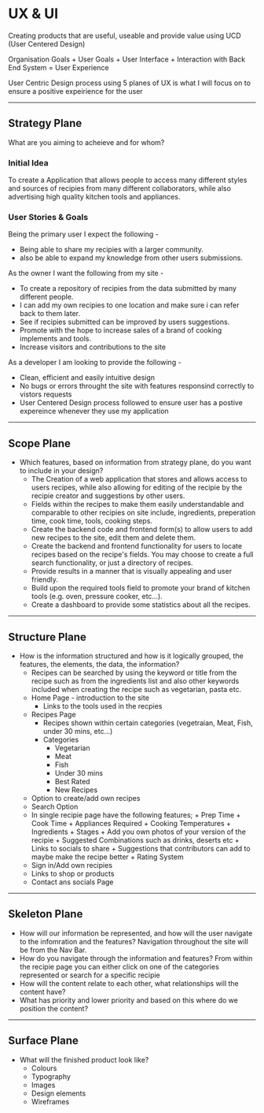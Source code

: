 # UX & UI

Creating products that are useful, useable and provide value using UCD (User Centered Design)

Organisation Goals + User Goals + User Interface + Interaction with Back End System = User Experience

User Centric Design process using 5 planes of UX is what I will focus on to ensure a positive expeirience for the user

---

## Strategy Plane

What are you aiming to acheieve and for whom?

### Initial Idea

To create a Application that allows people to access many different styles and sources of recipies from many different collaborators, while also advertising high quality kitchen tools and appliances.

### User Stories & Goals

Being the primary user I expect the following -

+ Being able to share my recipies with a larger community.
+ also be able to expand my knowledge from other users submissions.

As the owner I want the following from my site -

+ To create a repository of recipies from the data submitted by many different people.
+ I can add my own recipies to one location and make sure i can refer back to them later.
+ See if recipies submitted can be improved by users suggestions.
+ Promote with the hope to increase sales of a brand of cooking implements and tools.
+ Increase visitors and contributions to the site

As a developer I am looking to provide the following -

+ Clean, efficient and easily intuitive design
+ No bugs or errors throught the site with features responsind correctly to vistors requests
+ User Centered Design process followed to ensure user has a postive expereince whenever they use my application

---

## Scope Plane

+ Which features, based on information from strategy plane, do you want to include in your design?
  + The Creation of a web application that stores and allows access to users recipes, while also allowing for editing of the recipie by the recipie creator and suggestions by other users.
  + Fields within the recipes to make them easily understandable and comparable to other recipies on site include, ingredients, preperation time, cook time, tools, cooking steps.
  + Create the backend code and frontend form(s) to allow users to add new recipes to the site, edit them and delete them.
  + Create the backend and frontend functionality for users to locate recipes based on the recipe's fields. You may choose to create a full search functionality, or just a directory of recipes.
  + Provide results in a manner that is visually appealing and user friendly.
  + Build upon the required tools field to promote your brand of kitchen tools (e.g. oven, pressure cooker, etc…).
  + Create a dashboard to provide some statistics about all the recipes.

---

## Structure Plane

+ How is the information structured and how is it logically grouped, the features, the elements, the data, the information?
  + Recipes can be searched by using the keyword or title from the recipe such as from the ingredients list and also other keywords included when creating the recipe such as vegetarian, pasta etc.
  + Home Page - introduction to the site
    + Links to the tools used in the recpies
  + Recipes Page
    + Recipes shown within certain categories (vegetraian, Meat, Fish, under 30 mins, etc...)
    + Categories
      + Vegetarian
      + Meat
      + Fish
      + Under 30 mins
      + Best Rated
      + New Recipes
  + Option to create/add own recipes
  + Search Option
  + In single recipie page have the following features;
        + Prep Time
        + Cook Time
        + Appliances Required
        + Cooking Temperatures
        + Ingredients
        + Stages
        + Add you own photos of your version of the recipie
        + Suggested Combinations such as drinks, deserts etc
        + Links to socials to share
        + Suggestions that contributors can add to maybe make the recipe better
        + Rating System
  + Sign in/Add own recipies
  + Links to shop or products
  + Contact ans socials Page

---

## Skeleton Plane

+ How will our information be represented, and how will the user navigate to the infomration and the features?
    Navigation throughout the site will be from the Nav Bar.
+ How do you navigate through the information and features?
    From within the recipie page you can either click on one of the categories represented or search for a specific recipie
+ How will the content relate to each other, what relationships will the content have?
+ What has priority and lower priority and based on this where do we position the content?

---

## Surface Plane

+ What will the finished product look like?
  + Colours
  + Typography
  + Images
  + Design elements
  + Wireframes
